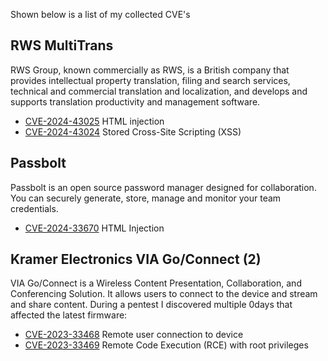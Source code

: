 Shown below is a list of my collected CVE's

## RWS MultiTrans
RWS Group, known commercially as RWS, is a British company that provides intellectual property translation, filing and search services, technical and commercial translation and localization, and develops and supports translation productivity and management software.

- [CVE-2024-43025](https://github.com/Sharpe-nl/CVEs/tree/main/CVE-2024-43025) HTML injection
- [CVE-2024-43024](https://github.com/Sharpe-nl/CVEs/tree/main/CVE-2024-43024) Stored Cross-Site Scripting (XSS)

## Passbolt
Passbolt is an open source password manager designed for collaboration. You can securely generate, store, manage and monitor your team credentials.

- [CVE-2024-33670](https://github.com/Sharpe-nl/CVEs/tree/main/CVE-2024-33670) HTML Injection

## Kramer Electronics VIA Go/Connect (2)
VIA Go/Connect is a Wireless Content Presentation, Collaboration, and Conferencing Solution. It allows users to connect to the device and stream and share content. During a pentest I discovered multiple 0days that affected the latest firmware:

- [CVE-2023-33468](https://github.com/Sharpe-nl/CVEs/tree/main/CVE-2023-33468) Remote user connection to device
- [CVE-2023-33469](https://github.com/Sharpe-nl/CVEs/tree/main/CVE-2023-33469) Remote Code Execution (RCE) with root privileges
